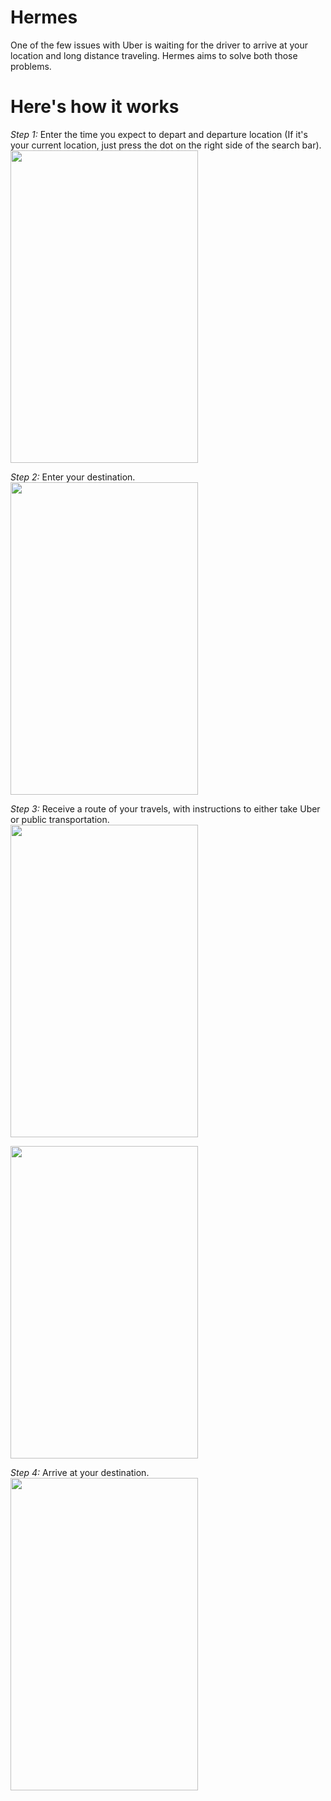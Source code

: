 # Hermes
One of the few issues with Uber is waiting for the driver to arrive at your location and long distance traveling. Hermes aims to solve both those problems.

# Here's how it works

*Step 1:*
Enter the time you expect to depart and departure location (If it's your current location, just press the dot on the right side of the search bar).
<br>
<img src="https://scontent-sea1-1.xx.fbcdn.net/hphotos-xta1/v/t1.0-9/12065749_10205897934140518_6826414374368941204_n.jpg?oh=feca310a8471fa53681e056a896646ac&oe=56CF591E" width="300px" height="500px" position:block/>

*Step 2:* 
Enter your destination.
<br>
<img src="https://scontent-sea1-1.xx.fbcdn.net/hphotos-xap1/v/t1.0-9/12074706_10205897935420550_4317076571724548989_n.jpg?oh=c4a80c6dd409401dc68648d3f9c81fc3&oe=56C7312C" width="300px" height="500px" />

*Step 3:*
Receive a route of your travels, with instructions to either take Uber or public transportation.
<br>
<img src="https://scontent-sea1-1.xx.fbcdn.net/hphotos-xpa1/v/t1.0-9/12088331_10205897935700557_6456150615236321784_n.jpg?oh=d3b17cd423144f5361203338088deec3&oe=568EF69D" width="300px" height="500px" />

<img src="https://scontent-sea1-1.xx.fbcdn.net/hphotos-xal1/v/t1.0-9/12122782_10205897936540578_6792278065757239659_n.jpg?oh=b0345723baec96e663bf4417fa32e370&oe=56C6CF99" width="300px" height="500px" />

*Step 4:*
Arrive at your destination.
<br>
<img src="https://scontent-sea1-1.xx.fbcdn.net/hphotos-xta1/v/t1.0-9/12141498_10205897936580579_3776848736196902761_n.jpg?oh=75fd142ede08835725120892966b2df2&oe=5687E9CD" width="300px" height="500px" />
